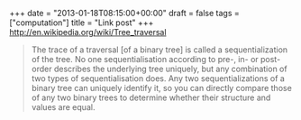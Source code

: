 +++
date = "2013-01-18T08:15:00+00:00"
draft = false
tags = ["computation"]
title = "Link post"
+++
http://en.wikipedia.org/wiki/Tree_traversal

>The trace of a traversal [of a binary tree] is called a sequentialization of the tree. No one sequentialisation according to pre-, in- or post-order describes the underlying tree uniquely, but any combination of two types of sequentialisation does. Any two sequentializations of a binary tree can uniquely identify it, so you can directly compare those of any two binary trees to determine whether their structure and values are equal.
